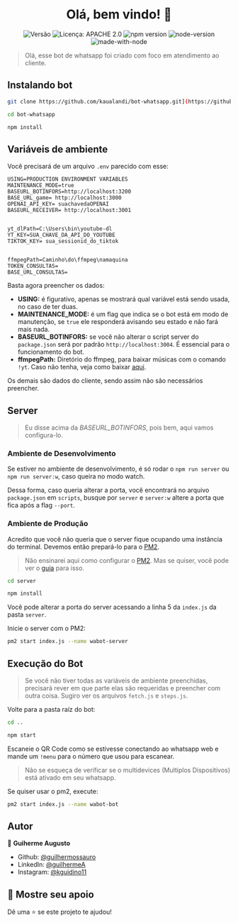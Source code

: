 <h1 align="center">Olá, bem vindo! 👋</h1>
<p align="center">
<img alt="Versão" src="https://img.shields.io/badge/version-1.0-blue.svg?cacheSeconds=2592000" />
<img alt="Licença: APACHE 2.0" src="https://img.shields.io/badge/License-APACHE 2.0-yellow.svg" />
<img alt="npm version" src="https://img.shields.io/npm/v/@open-wa/wa-automate.svg?color=green"/>
<img alt="node-version" src="https://img.shields.io/node/v/@open-wa/wa-automate"/>
<img alt="made-with-node" src="https://img.shields.io/badge/Made%20with-node-1f425f.svg"/>

</p>

> Olá, esse bot de whatsapp foi criado com foco em atendimento ao cliente.

## Instalando bot
```bash
git clone https://github.com/kaualandi/bot-whatsapp.git](https://github.com/Guilhermossauro/natsukiBot)
```
```bash
cd bot-whatsapp
```
```bash
npm install
```

## Variáveis de ambiente
Você precisará de um arquivo `.env` parecido com esse:
```env
USING=PRODUCTION ENVIRONMENT VARIABLES
MAINTENANCE_MODE=true
BASEURL_BOTINFORS=http://localhost:3200
BASE_URL_game= http://localhost:3000
OPENAI_API_KEY= suachavedaOPENAI
BASEURL_RECEIVER= http://localhost:3001


yt_dlPath=C:\Users\bin\youtube-dl
YT_KEY=SUA_CHAVE_DA_API_DO_YOUTUBE
TIKTOK_KEY= sua_sessionid_do_tiktok


ffmpegPath=Caminho\do\ffmpeg\namaquina
TOKEN_CONSULTAS=
BASE_URL_CONSULTAS=
```
Basta agora preencher os dados:
- **USING:** é figurativo, apenas se mostrará qual variável está sendo usada, no caso de ter duas.
- **MAINTENANCE_MODE:** é um flag que indica se o bot está em modo de manutenção, se `true` ele responderá avisando seu estado e não fará mais nada.
- **BASEURL_BOTINFORS:** se você não alterar o script server do `package.json` será por padrão `http://localhost:3004`. É essencial para o funcionamento do bot.
- **ffmpegPath:** Diretório do ffmpeg, para baixar músicas com o comando `!yt`. Caso não tenha, veja como baixar [aqui](https://www.ffmpeg.org/download.html).

Os demais são dados do cliente, sendo assim não são necessários preencher.

## Server
> Eu disse acima da *BASEURL_BOTINFORS*, pois bem, aqui vamos configura-lo.

### Ambiente de Desenvolvimento

Se estiver no ambiente de desenvolvimento, é só rodar o `npm run server` ou `npm run server:w`, caso queira no modo watch.

Dessa forma, caso queria alterar a porta, você encontrará no arquivo `package.json` em `scripts`, busque por `server` e `server:w` altere a porta que fica após a flag `--port`.

### Ambiente de Produção

Acredito que você não queria que o server fique ocupando uma instância do terminal. Devemos então prepará-lo para o [PM2](https://pm2.keymetrics.io/).

> Não ensinarei aqui como configurar o [PM2](https://pm2.keymetrics.io/). Mas se quiser, você pode ver o [guia](https://pm2.keymetrics.io/docs/usage/quick-start/) para isso.

```bash
cd server
```
```bash
npm install
```
Você pode alterar a porta do server acessando a linha 5 da `index.js` da pasta `server`.

Inicie o server com o PM2:
```bash
pm2 start index.js --name wabot-server
```

## Execução do Bot
> Se você não tiver todas as variáveis de ambiente preenchidas, precisará rever em que parte elas são requeridas e preencher com outra coisa. Sugiro ver os arquivos `fetch.js` e `steps.js`.

Volte para a pasta raíz do bot:
```bash
cd ..
```

```bash
npm start
```

Escaneie o QR Code como se estivesse conectando ao whatsapp web e mande um `!menu` para o número que usou para escanear.

> Não se esqueça de verificar se o multidevices (Multiplos Dispositivos) está ativado em seu whatsapp.

Se quiser usar o pm2, execute:
```bash
pm2 start index.js --name wabot-bot
```
## Autor

👤 **Guiherme Augusto**

* Github: [@guilhermossauro](https://github.com/Guilhermossauro/)
* LinkedIn: [@guilhermeA]([https://linkedin.com/in/kaualandi](https://www.linkedin.com/in/guilherme-augusto-ferreira-66807320b/))
* Instagram: [@kguidino11](https://www.instagram.com/guidino11/)


## 🥰 Mostre seu apoio

Dê uma ⭐️ se este projeto te ajudou!
